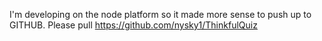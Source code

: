 I'm developing on the node platform so it made more sense to push up to GITHUB.  Please pull
https://github.com/nysky1/ThinkfulQuiz